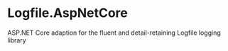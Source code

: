 # Logfile.AspNetCore
ASP.NET Core adaption for the fluent and detail-retaining Logfile logging library
